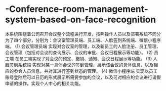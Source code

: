 # -Conference-room-management-system-based-on-face-recognition
本系统围绕着公司召开会议整个流程进行开发，按照操作人员以及部署系统不同分为了四个部分，分别为：会议室管理员端、员工端、人脸签到系统端、微信小程序端。
(1) 会议管理员端
实现对会议室的管理，以及新员工的人脸注册、员工管理、会议管理（包括对会议的查询展示、会议的审批、会议日程展示等功能）。
(2) 员工端
在员工端实现了对会议的预定、撤销、通知、会议日程展示等功能。
(3) 人脸签到系统端
实现对某一具体会议的签到管理，展示该会议的具体信息，以及相应的参会人员信息，并对其进行签到状态的管理。
(4) 微信小程序端
实现以员工账号登陆后可以日历的形式展示所需要参加的会议，以及可对相应的会议进行请假申请的操作。实现个人中心的相关功能。
